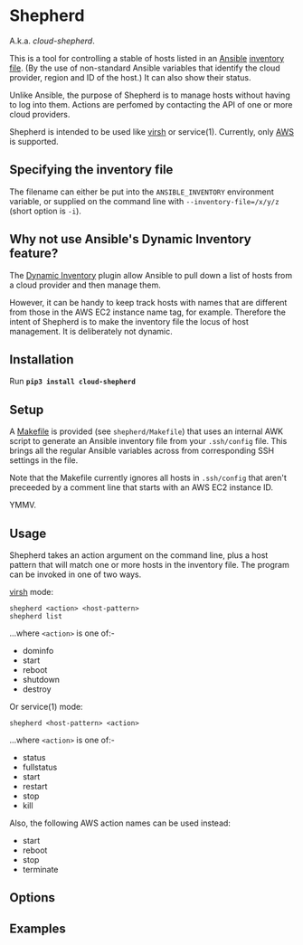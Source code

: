 Shepherd
========

A.k.a. *cloud-shepherd*.

This is a tool for controlling a stable of hosts listed in an
[Ansible][] [inventory file][Ansible_inventory].  (By the use of
non-standard Ansible variables that identify the cloud provider, region
and ID of the host.)  It can also show their status.

Unlike Ansible, the purpose of Shepherd is to manage hosts without
having to log into them.  Actions are perfomed by contacting the API of
one or more cloud providers.

Shepherd is intended to be used like [virsh][] or service(1).  Currently,
only [AWS][] is supported.

  [Ansible]: http://www.ansible.com/
  [Ansible_inventory]: http://docs.ansible.com/intro_inventory.html
  [virsh]: http://libvirt.org/virshcmdref.html
  [AWS]:   http://aws.amazon.com

Specifying the inventory file
-----------------------------
The filename can either be put into the `ANSIBLE_INVENTORY` environment variable,
or supplied on the command line with `--inventory-file=/x/y/z` (short option is
`-i`).

Why not use Ansible's Dynamic Inventory feature?
------------------------------------------------
The [Dynamic Inventory][dyn] plugin allow Ansible to pull down
a list of hosts from a cloud provider and then manage them.

However, it can be handy to keep track hosts with names that are
different from those in the AWS EC2 instance name tag, for example.
Therefore the intent of Shepherd is to make the inventory file the locus
of host management.  It is deliberately not dynamic.

  [dyn]: http://docs.ansible.com/intro_dynamic_inventory.html

Installation
------------

Run **`pip3 install cloud-shepherd`**

Setup
-----

A [Makefile](Makefile) is provided (see `shepherd/Makefile`) that uses an
internal AWK script to generate an Ansible inventory file from your `.ssh/config`
file.  This brings all the regular Ansible variables across from corresponding
SSH settings in the file.

Note that the Makefile currently ignores all hosts in `.ssh/config` that
aren't preceeded by a comment line that starts with an AWS EC2 instance ID.

YMMV.

Usage
-----
Shepherd takes an action argument on the command line, plus a host
pattern that will match one or more hosts in the inventory file.  The
program can be invoked in one of two ways.

[virsh][] mode:

    shepherd <action> <host-pattern>
    shepherd list

...where `<action>` is one of:-

  - dominfo
  - start
  - reboot
  - shutdown
  - destroy

Or service(1) mode:

    shepherd <host-pattern> <action>

...where `<action>` is one of:-

  - status
  - fullstatus
  - start
  - restart
  - stop
  - kill

Also, the following AWS action names can be used instead:

  - start
  - reboot
  - stop
  - terminate

Options
-------

Examples
--------
